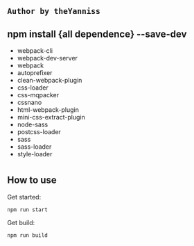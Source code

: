 ## `Author by theYanniss`

npm install {all dependence} --save-dev 
-
* webpack-cli
* webpack-dev-server
* webpack
* autoprefixer
* clean-webpack-plugin
* css-loader
* css-mqpacker
* cssnano
* html-webpack-plugin
* mini-css-extract-plugin
* node-sass
* postcss-loader
* sass
* sass-loader
* style-loader
#

How to use
-
Get started:

    npm run start

Get build:
 
    npm run build
